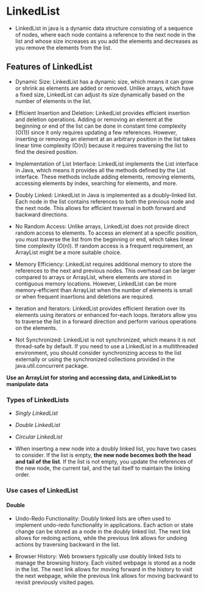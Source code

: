 # LinkedList
- LinkedList in java is a dynamic data structure consisting of a sequence of nodes, where each node contains a reference to the next node in the list and whose size increases as you add the elements and decreases as you remove the elements from the list.

## Features of LinkedList
- Dynamic Size: LinkedList has a dynamic size, which means it can grow or shrink as elements are added or removed. Unlike arrays, which have a fixed size, LinkedList can adjust its size dynamically based on the number of elements in the list.

- Efficient Insertion and Deletion: LinkedList provides efficient insertion and deletion operations. Adding or removing an element at the beginning or end of the list can be done in constant time complexity (O(1)) since it only requires updating a few references. However, inserting or removing an element at an arbitrary position in the list takes linear time complexity (O(n)) because it requires traversing the list to find the desired position.

- Implementation of List Interface: LinkedList implements the List interface in Java, which means it provides all the methods defined by the List interface. These methods include adding elements, removing elements, accessing elements by index, searching for elements, and more.

- Doubly Linked: LinkedList in Java is implemented as a doubly-linked list. Each node in the list contains references to both the previous node and the next node. This allows for efficient traversal in both forward and backward directions.

- No Random Access: Unlike arrays, LinkedList does not provide direct random access to elements. To access an element at a specific position, you must traverse the list from the beginning or end, which takes linear time complexity (O(n)). If random access is a frequent requirement, an ArrayList might be a more suitable choice.

- Memory Efficiency: LinkedList requires additional memory to store the references to the next and previous nodes. This overhead can be larger compared to arrays or ArrayList, where elements are stored in contiguous memory locations. However, LinkedList can be more memory-efficient than ArrayList when the number of elements is small or when frequent insertions and deletions are required.

- Iteration and Iterators: LinkedList provides efficient iteration over its elements using iterators or enhanced for-each loops. Iterators allow you to traverse the list in a forward direction and perform various operations on the elements.

- Not Synchronized: LinkedList is not synchronized, which means it is not thread-safe by default. If you need to use a LinkedList in a multithreaded environment, you should consider synchronizing access to the list externally or using the synchronized collections provided in the java.util.concurrent package.


**Use an ArrayList for storing and accessing data, and LinkedList to manipulate data**

### Types of LinkedLists
 - *Singly LinkedList*
 - *Double LinkedList*
 - *Circular LinkedList*

 - When inserting a new node into a doubly linked list, you have two cases to consider. If the list is empty, **the new node becomes both the head and tail of the list**. If the list is not empty, you update the references of the new node, the current tail, and the tail itself to maintain the linking order.

 ### Use cases of LinkedList
 #### Double
 - Undo-Redo Functionality: Doubly linked lists are often used to implement undo-redo functionality in applications. Each action or state change can be stored as a node in the doubly linked list. The next link allows for redoing actions, while the previous link allows for undoing actions by traversing backward in the list.

 - Browser History: Web browsers typically use doubly linked lists to manage the browsing history. Each visited webpage is stored as a node in the list. The next link allows for moving forward in the history to visit the next webpage, while the previous link allows for moving backward to revisit previously visited pages.